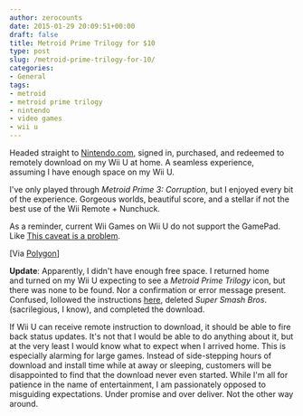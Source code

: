 ```yaml
---
author: zerocounts
date: 2015-01-29 20:09:51+00:00
draft: false
title: Metroid Prime Trilogy for $10
type: post
slug: /metroid-prime-trilogy-for-10/
categories:
- General
tags:
- metroid
- metroid prime trilogy
- nintendo
- video games
- wii u
---
```


Headed straight to [Nintendo.com](http://www.nintendo.com/games/detail/NI0L4GZFgly0lMBWZGpD30Si5pLEmEHd), signed in, purchased, and redeemed to remotely download on my Wii U at home. A seamless experience, assuming I have enough space on my Wii U.

I've only played through _Metroid Prime 3: Corruption_, but I enjoyed every bit of the experience. Gorgeous worlds, beautiful score, and a stellar if not the best use of the Wii Remote + Nunchuck.

As a reminder, current Wii Games on Wii U do not support the GamePad. Like [This caveat is a problem](/2015/01/16/nintendo-direct-play-by-play/).

[Via [Polygon](http://www.polygon.com/2015/1/29/7946129/metroid-prime-trilogy-sale-wii)]

**Update**: Apparently, I didn't have enough free space. I returned home and turned on my Wii U expecting to see a _Metroid Prime Trilogy_ icon, but there was none to be found. Nor a confirmation or error message present. Confused, Iollowed the instructions [here](http://en-americas-support.nintendo.com/app/answers/detail/a_id/12427), deleted _Super Smash Bros_. (sacrilegious, I know), and completed the download.

If Wii U can receive remote instruction to download, it should be able to fire back status updates. It's not that I would be able to do anything about it, but at the very least I would know what to expect when I arrived home. This is especially alarming for large games. Instead of side-stepping hours of download and install time while at away or sleeping, customers will be disappointed to find that the download never even started. While I'm all for patience in the name of entertainment, I am passionately opposed to misguiding expectations. Under promise and over deliver. Not the other way around.
